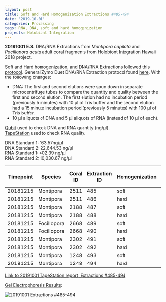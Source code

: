 ```yaml
---
layout: post
title: Soft and Hard Homogenization Extractions #485-494
date: '2019-10-01'
categories: Processing
tags: RNA, DNA, soft and hard homogenization
projects: Holobiont Integration
---
```


**20191001 E.S.**
DNA/RNA Extractions from *Montipora capitata* and *Pocillopora acuta* adult coral fragments from Holobiont Integration Hawaii 2018 project.  

Soft and Hard homogenization, and DNA/RNA Extractions followed this [protocol](https://github.com/emmastrand/EmmaStrand_Notebook/blob/master/_posts/2019-06-05-Soft-and-Hard-Homogenization-Protocol.md). General Zymo Duet DNA/RNA Extraction protocol found [here](https://github.com/emmastrand/EmmaStrand_Notebook/blob/master/_posts/2019-05-31-Zymo-Duet-RNA-DNA-Extraction-Protocol.md). With the following changes:  
- DNA: The first and second elutions were spun down in separate microcentrifuge tubes to compare the quantity and quality between the first and second elution. The first elution had no incubation period (previously 5 minutes) with 10 μl of Tris buffer and the second elution had a 15 minute incubation period (previously 5 minutes) with 100 μl of Tris buffer.  
- 10 μl aliquots of DNA and 5 μl aliquots of RNA (instead of 10 μl of each).    

[Qubit](https://github.com/emmastrand/EmmaStrand_Notebook/blob/master/_posts/2019-05-31-Qubit-Protocol.md) used to check DNA and RNA quantity (ng/μl).  
[TapeStation](https://github.com/emmastrand/EmmaStrand_Notebook/blob/master/_posts/2019-05-31-TapeStation-Protocol.md) used to check RNA quality.

DNA Standard 1: 163.57ng/μl  
DNA Standard 2: 22,644.53 ng/μl  
RNA Standard 1: 402.39 ng/μl  
RNA Standard 2: 10,030.67 ng/μl

| Timepoint | Species     | Coral ID | Extraction ID | Homogenization | DNA Reading 1 | DNA Reading 2 | Average DNA ng/μl | RNA Reading 1 | RNA Reading 2 | Average RNA ng/μl | RIN |
|-----------|-------------|----------|---------------|----------------|---------------|---------------|-------------------|---------------|---------------|-------------------|-----|
| 20181215  | Montipora   | 2511     | 485           | soft           | 10.2          | 9.92          | 10.06             | 19.8          | 19.4          | 19.6              | 9.2 |
| 20181215  | Montipora   | 2511     | 486           | hard           | 7.62          | 7.52          | 7.57              | 12.2          | 12            | 12.1              | NA  |
| 20181215  | Montipora   | 2188     | 487           | soft           | 17.7          | 17.5          | 17.6              | 13.4          | 13.4          | 13.4              | 9.2 |
| 20181215  | Montipora   | 2188     | 488           | hard           | 10.3          | 10.2          | 10.25             | 10.2          | 10.2          | 10.2              | NA  |
| 20181215  | Pocillopora | 2668     | 489           | soft           | 28.4          | 28.2          | 28.3              | 90.6          | 90.6          | 90.6              | 9   |
| 20181215  | Pocillopora | 2668     | 490           | hard           | 31.4          | 31.2          | 31.3              | 52.6          | 52.4          | 52.5              | NA  |
| 20181215  | Montipora   | 2302     | 491           | soft           | 12.3          | 12.2          | 12.25             | 17.6          | 17.8          | 17.7              | 8.7 |
| 20181215  | Montipora   | 2302     | 492           | hard           | 8.74          | 8.64          | 8.69              | 11.2          | 11.2          | 11.2              | NA  |
| 20181215  | Montipora   | 1248     | 493           | soft           | 15.5          | 15.4          | 15.45             | 14.4          | 14.4          | 14.4              | **  |
| 20181215  | Montipora   | 1248     | 494           | hard           | 6.46          | 6.38          | 6.42              | 13.8          | 13.6          | 13.7              | NA  |

[Link to 20191001 TapeStation report, Extractions #485-494](https://github.com/emmastrand/EmmaStrand_Notebook/blob/master/TapeStation/2019-10-01%20-%2013.58.57.pdf)

[Gel Electrophoresis Results](https://github.com/emmastrand/EmmaStrand_Notebook/blob/master/_posts/2019-07-16-Gel-Electrophoresis-Protocol.md):

![20191001 Extractions #485-494](https://github.com/emmastrand/EmmaStrand_Notebook/blob/master/images/20191001.jpg?raw=true)
